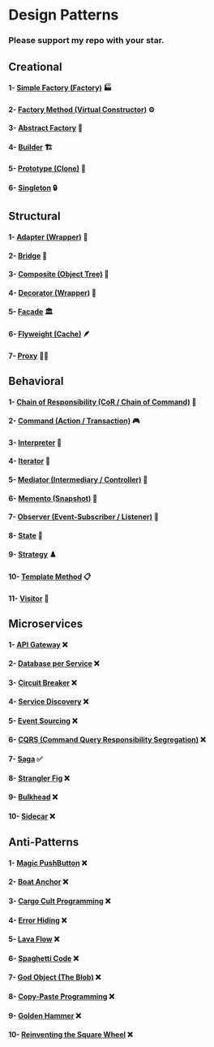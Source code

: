 # Design Patterns
### Please support my repo with your star.

## Creational
#### 1- [Simple Factory (Factory)](src/creational/simple_factory) 🏭
#### 2- [Factory Method (Virtual Constructor)](src/creational/factory_method) ⚙️
#### 3- [Abstract Factory](src/creational/abstract_factory) 🛒
#### 4- [Builder](src/creational/builder) 🏗️
#### 5- [Prototype (Clone)](src/creational/prototype) 🧬
#### 6- [Singleton](src/creational/singleton) 🔒

## Structural
#### 1- [Adapter (Wrapper)](src/structural/adapter) 🔌
#### 2- [Bridge](src/structural/bridge) 🌉
#### 3- [Composite (Object Tree)](src/structural/composite) 🌳
#### 4- [Decorator (Wrapper)](src/structural/decorator) 🎁
#### 5- [Facade](src/structural/facade) 🏛️
#### 6- [Flyweight (Cache)](src/structural/flyweight) 🪶
#### 7- [Proxy](src/structural/proxy) 🕵️‍♂️

## Behavioral
#### 1- [Chain of Responsibility (CoR / Chain of Command)](src/behavioral/cor) 🔗
#### 2- [Command (Action / Transaction)](src/behavioral/command) 🎮
#### 3- [Interpreter](src/behavioral/interpreter) 🧠
#### 4- [Iterator](src/behavioral/iterator) 🔄
#### 5- [Mediator (Intermediary / Controller)](src/behavioral/mediator) 🧩
#### 6- [Memento (Snapshot)](src/behavioral/memento) 📸
#### 7- [Observer (Event-Subscriber / Listener)](src/behavioral/observer) 👀
#### 8- [State](src/behavioral/state) 🔀
#### 9- [Strategy](src/behavioral/strategy) ♟️
#### 10- [Template Method](src/behavioral/template_method) 📋
#### 11- [Visitor](src/behavioral/visitor) 🚶

## Microservices
#### 1- [API Gateway](src/microservices/api_gateway) ❌
#### 2- [Database per Service](src/microservices/database_per_service) ❌
#### 3- [Circuit Breaker](src/microservices/circuit_breaker) ❌
#### 4- [Service Discovery](src/microservices/service_discovery) ❌
#### 5- [Event Sourcing](src/microservices/event_sourcing) ❌
#### 6- [CQRS (Command Query Responsibility Segregation)](src/microservices/cqrs) ❌
#### 7- [Saga](src/microservices/saga) ✅
#### 8- [Strangler Fig](src/microservices/strangler_fig) ❌
#### 9- [Bulkhead](src/microservices/bulkhead) ❌
#### 10- [Sidecar](src/microservices/sidecar) ❌

## Anti-Patterns
#### 1- [Magic PushButton](src/anti/magic_push_button) ❌
#### 2- [Boat Anchor](src/anti/boat_anchor) ❌
#### 3- [Cargo Cult Programming](src/anti/cargo_cult_programming) ❌
#### 4- [Error Hiding](src/anti/error_hiding) ❌
#### 5- [Lava Flow](src/anti/lava_flow) ❌
#### 6- [Spaghetti Code](src/anti/spaghetti_code) ❌
#### 7- [God Object (The Blob)](src/anti/god_object) ❌
#### 8- [Copy-Paste Programming](src/anti/copy_paste_programming) ❌
#### 9- [Golden Hammer](src/anti/golden_hammer) ❌
#### 10- [Reinventing the Square Wheel](src/anti/reinventing_the_square_wheel) ❌
